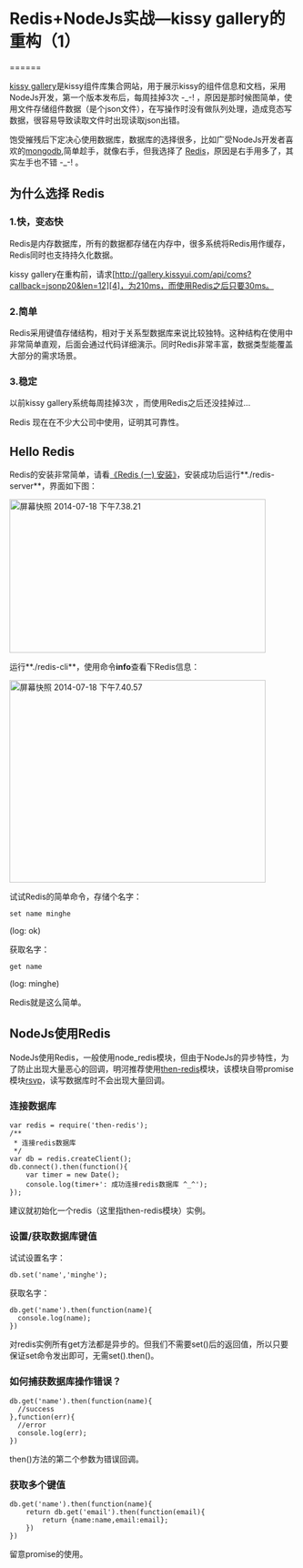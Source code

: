 # Redis+NodeJs实战—kissy gallery的重构（1）
======

[kissy gallery][1]是kissy组件库集合网站，用于展示kissy的组件信息和文档，采用NodeJs开发，第一个版本发布后，每周挂掉3次 -_-! ，原因是那时候图简单，使用文件存储组件数据（是个json文件），在写操作时没有做队列处理，造成竞态写数据，很容易导致读取文件时出现读取json出错。

饱受摧残后下定决心使用数据库，数据库的选择很多，比如广受NodeJs开发者喜欢的[mongodb][2],简单趁手，就像右手，但我选择了 [Redis][3]，原因是右手用多了，其实左手也不错 -_-! 。

## 为什么选择 Redis

### 1.快，变态快

Redis是内存数据库，所有的数据都存储在内存中，很多系统将Redis用作缓存，Redis同时也支持持久化数据。

kissy gallery在重构前，请求[http://gallery.kissyui.com/api/coms?callback=jsonp20&len=12][4]，为210ms，而使用Redis之后只要30ms。

### 2.简单

Redis采用键值存储结构，相对于关系型数据库来说比较独特。这种结构在使用中非常简单直观，后面会通过代码详细演示。同时Redis非常丰富，数据类型能覆盖大部分的需求场景。

### 3.稳定

以前kissy gallery系统每周挂掉3次 ，而使用Redis之后还没挂掉过...

Redis 现在在不少大公司中使用，证明其可靠性。

## Hello Redis

Redis的安装非常简单，请看[《Redis (一) 安装》][5]，安装成功后运行**./redis-server**，界面如下图：

<a href="http://www.36ria.com/6504/%e5%b1%8f%e5%b9%95%e5%bf%ab%e7%85%a7-2014-07-18-%e4%b8%8b%e5%8d%887-38-21" rel="attachment wp-att-6505"><img src="http://www.36ria.com/wp-content/uploads/2014/07/屏幕快照-2014-07-18-下午7.38.21-666x400.png" alt="屏幕快照 2014-07-18 下午7.38.21" width="450" height="270" class="alignnone size-large wp-image-6505" /></a>

运行**./redis-cli**，使用命令**info**查看下Redis信息：

<a href="http://www.36ria.com/6504/%e5%b1%8f%e5%b9%95%e5%bf%ab%e7%85%a7-2014-07-18-%e4%b8%8b%e5%8d%887-40-57" rel="attachment wp-att-6508"><img src="http://www.36ria.com/wp-content/uploads/2014/07/屏幕快照-2014-07-18-下午7.40.57-505x400.png" alt="屏幕快照 2014-07-18 下午7.40.57" width="450" height="356" class="alignnone size-large wp-image-6508" /></a>

试试Redis的简单命令，存储个名字：

    set name minghe
    

(log: ok)

获取名字：

    get name
    

(log: minghe)

Redis就是这么简单。

## NodeJs使用Redis

NodeJs使用Redis，一般使用node_redis模块，但由于NodeJs的异步特性，为了防止出现大量恶心的回调，明河推荐使用[then-redis][6]模块，该模块自带promise模块[rsvp][7]，读写数据库时不会出现大量回调。

### 连接数据库

    var redis = require('then-redis');
    /**
     * 连接redis数据库
     */
    var db = redis.createClient();
    db.connect().then(function(){
        var timer = new Date();
        console.log(timer+': 成功连接redis数据库 ^_^');
    });
    

建议就初始化一个redis（这里指then-redis模块）实例。

### 设置/获取数据库键值

试试设置名字：

    db.set('name','minghe');
    

获取名字：

    db.get('name').then(function(name){
      console.log(name);
    })
    

对redis实例所有get方法都是异步的。但我们不需要set()后的返回值，所以只要保证set命令发出即可，无需set().then()。

### 如何捕获数据库操作错误？

    db.get('name').then(function(name){
      //success
    },function(err){
      //error
      console.log(err);
    })
    

then()方法的第二个参数为错误回调。

### 获取多个键值

    db.get('name').then(function(name){
        return db.get('email').then(function(email){
            return {name:name,email:email};
        })
    })
    

留意promise的使用。

 [1]: http://gallery.kissyui.com/
 [2]: http://www.mongodb.org/
 [3]: http://www.redis.cn/
 [4]: http://gallery.kissyui.com/api/coms?_ksTS=1404351614399_19&callback=jsonp20&len=12
 [5]: http://blog.csdn.net/chenggong2dm/article/details/6100001
 [6]: https://www.npmjs.org/package/then-redis
 [7]: https://www.npmjs.org/package/rsvp
